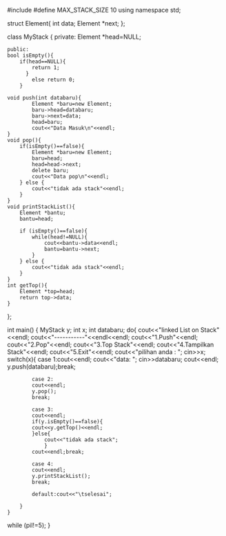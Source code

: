 #include <iostream>
#define MAX_STACK_SIZE 10
using namespace std;

struct Element{
    int data;
    Element *next;
};

class MyStack {
    private:
	Element *head=NULL;

    public:
    bool isEmpty(){
        if(head==NULL){
        	return 1;
          }
        	else return 0;
		}

    void push(int databaru){
			Element *baru=new Element;
	    	baru->head=databaru;
	        baru->next=data;
	        head=baru;
	        cout<<"Data Masuk\n"<<endl;
    }
    void pop(){
    	if(isEmpty()==false){
    		Element *baru=new Element;
    		baru=head;
			head=head->next;
			delete baru;
			cout<<"Data pop\n"<<endl;
        } else {
            cout<<"tidak ada stack"<<endl;
        }
    }
    void printStackList(){
    	Element *bantu;
    	bantu=head;

        if (isEmpty()==false){
            while(head!=NULL){
            	cout<<bantu->data<<endl;
            	bantu=bantu->next;
			}
        } else {
            cout<<"tidak ada stack"<<endl;
        }
    }
    int getTop(){
    	Element *top=head;
        return top->data;
    }
};

int main()
{
    MyStack y;
    int x;
	int databaru;
	do{
		cout<<"linked List on Stack"<<endl;
		cout<<"-----------"<<endl<<endl;
		cout<<"1.Push"<<endl;
		cout<<"2.Pop"<<endl;
		cout<<"3.Top Stack"<<endl;
		cout<<"4.Tampilkan Stack"<<endl;
		cout<<"5.Exit"<<endl;
		cout<<"pilihan anda : ";
		cin>>x;
		switch(x){
			case 1:cout<<endl;
			cout<<"data: ";
			cin>>databaru;
			cout<<endl;
			y.push(databaru);break;

			case 2:
			cout<<endl;
			y.pop();
			break;

			case 3:
			cout<<endl;
			if(y.isEmpty()==false){
			cout<<y.getTop()<<endl;
			}else{
				cout<<"tidak ada stack";
				}
			cout<<endl;break;

			case 4:
			cout<<endl;
			y.printStackList();
			break;

			default:cout<<"\tselesai";

		}
	}
while (pil!=5);
}
